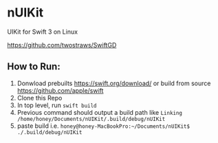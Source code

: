 # nUIKit
UIKit for Swift 3 on Linux

https://github.com/twostraws/SwiftGD

## How to Run:

1. Donwload prebuilts https://swift.org/download/ or build from source https://github.com/apple/swift
2. Clone this Repo
3. In top level, run `swift build`
4. Previous command should output a build path like `Linking /home/honey/Documents/nUIKit/.build/debug/nUIKit`
5. paste build i.e. `honey@honey-MacBookPro:~/Documents/nUIKit$ ./.build/debug/nUIKit`
